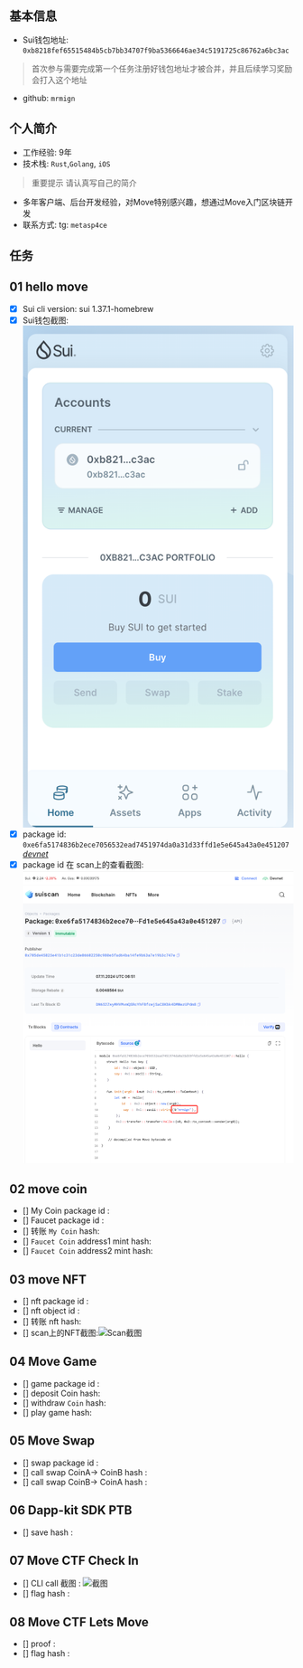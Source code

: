 ## 基本信息
- Sui钱包地址: `0xb8218fef65515484b5cb7bb34707f9ba5366646ae34c5191725c86762a6bc3ac`
> 首次参与需要完成第一个任务注册好钱包地址才被合并，并且后续学习奖励会打入这个地址
- github: `mrmign`

## 个人简介
- 工作经验: 9年
- 技术栈: `Rust`,`Golang`, `iOS`
> 重要提示 请认真写自己的简介
- 多年客户端、后台开发经验，对Move特别感兴趣，想通过Move入门区块链开发
- 联系方式: tg: `metasp4ce` 

## 任务

##   01 hello move  
- [x] Sui cli version: sui 1.37.1-homebrew
- [x] Sui钱包截图: ![Sui钱包截图](./images/wallet.png)
- [x] package id: `0xe6fa5174836b2ece7056532ead7451974da0a31d33ffd1e5e645a43a0e451207` [*devnet*](https://suiscan.xyz/devnet/object/0xe6fa5174836b2ece7056532ead7451974da0a31d33ffd1e5e645a43a0e451207/contracts)
- [x] package id 在 scan上的查看截图:![Scan截图](./images/package.png)

##   02 move coin
- [] My Coin package id : 
- [] Faucet package id : 
- [] 转账 `My Coin` hash:
- [] `Faucet Coin` address1 mint hash:
- [] `Faucet Coin` address2 mint hash:

##   03 move NFT
- [] nft package id :
- [] nft object id : 
- [] 转账 nft  hash:
- [] scan上的NFT截图:![Scan截图](./images/你的图片地址)

##   04 Move Game
- [] game package id :
- [] deposit Coin hash:
- [] withdraw `Coin` hash:
- [] play game hash:

##   05 Move Swap
- [] swap package id :
- [] call swap CoinA-> CoinB  hash :
- [] call swap CoinB-> CoinA  hash :

##   06 Dapp-kit SDK PTB
- [] save hash :

##   07 Move CTF Check In
- [] CLI call 截图 : ![截图](./images/你的图片地址)
- [] flag hash :

##   08 Move CTF Lets Move
- [] proof : 
- [] flag hash :
